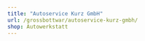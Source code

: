 ```yaml
---
title: "Autoservice Kurz GmbH"
url: /grossbottwar/autoservice-kurz-gmbh/
shop: Autowerkstatt
---
```

